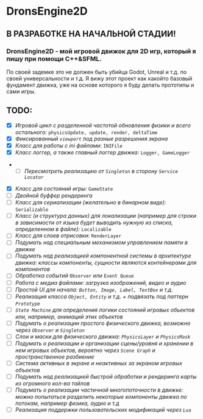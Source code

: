 # DronsEngine2D

## В РАЗРАБОТКЕ НА НАЧАЛЬНОЙ СТАДИИ!

### DronsEngine2D - мой игровой движок для 2D игр, который я пишу при помощи C++&SFML.
По своей задемке это не должен быть убийца Godot, Unreal и т.д. по своей универсальности и т.д. Я вижу этот проект как какойто базовый фундамент движка, уже на основе которого я буду делать прототипы и сами игры.

## **TODO:**
- [x] *Игровой цикл с разделенной частотой обновления физики и всего остального:* `physicsUpdate, update, render, deltaTime`
- [x] *Фиксированный `viewport` под разные разрешения экрана*
- [x] *Класс для работы с ini файлами:* `INIFile`
- [x] *Класс логгер, а также главный логгер движка:* `Logger, GameLogger`
- - [ ] *Пересмотреть реализацию от `Singleton` в сторону `Service Locator`*
- [x] *Класс для состояний игры:* `GameState`
- [ ] *Двойной буффер рендеринга*
- [ ] *Класс для сериализации (желательно в бинарном виде):* `Serializable`
- [ ] *Класс (и структура данных) для локализации (например для строки в зависимости от языка будет выводить нужную из списка, определенном в файле):* `Localizable`
- [ ] *Класс для слоев отрисовки:* `RenderLayer`
- [ ] *Подумать над специальным механизмом управлением памяти в движке*
- [ ] *Подумать над реализацией компонентной системы в архитектуре движка: классы компоненты, сущности являются контейнерами для компонентов*
- [ ] *Обработка событий* `Observer` или `Event Queue`
- [ ] *Работа с медиа файлами: загрузка изображений, видео и аудио*
- [ ] *Простой UI для начала: `Button, Image, Label, TextBox` и т.д.*
- [ ] *Реализация класса `Object, Entity` и т.д. + подвязать под паттерн `Prototype`*
- [ ] *`State Machine` для определения логики состояний игровых обьектов или, например, анимаций этих объектов*
- [ ] *Подумать о реализации простого физического движка, возможно через `Observer` и `Singleton`*
- [ ] *Слои и маски для физического движка: `PhysicsLayer` и `PhysicsMask`*
- [ ] *Подумать о реализации и организации сцены/уровня и хранении в нем игровых объектов, вероятно через `Scene Graph` и пространственное разбиение*
- [ ] *Система активных в экране и неактивных за экраном игровых объектов*
- [ ] *Подумать над реализацией быстрой обработки и рендеринга карты из огромного кол-ва тайлов*
- [ ] *Подумать о реализации частичной многопоточности в движке: можно попытаться разделить некоторые компоненты движка по потокам, например физика, аудио и т.д*
- [ ] *Реализация поддержки пользовательских модификаций через `Lua`*
